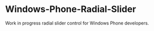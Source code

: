 Windows-Phone-Radial-Slider
===========================

Work in progress radial slider control for Windows Phone developers.